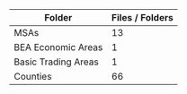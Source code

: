| Folder              |   Files / Folders |
|---------------------|-------------------|
| MSAs                |                13 |
| BEA Economic Areas  |                 1 |
| Basic Trading Areas |                 1 |
| Counties            |                66 |